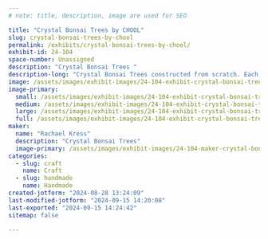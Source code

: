```yaml
---
# note: title, description, image are used for SEO

title: "Crystal Bonsai Trees by CHOOL"
slug: crystal-bonsai-trees-by-chool
permalink: /exhibits/crystal-bonsai-trees-by-chool/
exhibit-id: 24-104
space-number: Unassigned
description: "Crystal Bonsai Trees "
description-long: "Crystal Bonsai Trees constructed from scratch. Each piece is unique. "
image: /assets/images/exhibit-images/24-104-exhibit-crystal-bonsai-trees-by-chool-inbound6410300881970778620-large.png
image-primary: 
  small: /assets/images/exhibit-images/24-104-exhibit-crystal-bonsai-trees-by-chool-inbound6410300881970778620-small.png
  medium: /assets/images/exhibit-images/24-104-exhibit-crystal-bonsai-trees-by-chool-inbound6410300881970778620-medium.png
  large: /assets/images/exhibit-images/24-104-exhibit-crystal-bonsai-trees-by-chool-inbound6410300881970778620-large.png
  full: /assets/images/exhibit-images/24-104-exhibit-crystal-bonsai-trees-by-chool-inbound6410300881970778620-full.png
maker: 
  name: "Rachael Kress"
  description: "Crystal Bonsai Trees"
  image-primary: /assets/images/exhibit-images/24-104-maker-crystal-bonsai-trees-by-chool-inbound5022393746232688270-medium.png
categories: 
  - slug: craft
    name: Craft
  - slug: handmade
    name: Handmade
created-jotform: "2024-08-28 13:24:09"
last-modified-jotform: "2024-09-15 14:20:08"
last-exported: "2024-09-15 14:24:42"
sitemap: false

---
```


